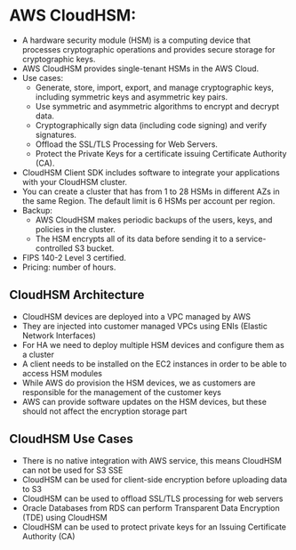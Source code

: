 # AWS CloudHSM:
- A hardware security module (HSM) is a computing device that processes cryptographic operations and provides secure storage for cryptographic keys. 
- AWS CloudHSM provides single-tenant HSMs in the AWS Cloud.
- Use cases:
	- Generate, store, import, export, and manage cryptographic keys, including symmetric keys and asymmetric key pairs.
	- Use symmetric and asymmetric algorithms to encrypt and decrypt data.
	- Cryptographically sign data (including code signing) and verify signatures.
	- Offload the SSL/TLS Processing for Web Servers.
	- Protect the Private Keys for a certificate issuing Certificate Authority (CA).
- CloudHSM Client SDK includes software to integrate your applications with your CloudHSM cluster.
- You can create a cluster that has from 1 to 28 HSMs in different AZs in the same Region. The default limit is 6 HSMs per account per region.
- Backup:
	- AWS CloudHSM makes periodic backups of the users, keys, and policies in the cluster. 
	- The HSM encrypts all of its data before sending it to a service-controlled S3 bucket. 
- FIPS 140-2 Level 3 certified.
- Pricing: number of hours.


## CloudHSM Architecture

- CloudHSM devices are deployed into a VPC managed by AWS
- They are injected into customer managed VPCs using ENIs (Elastic Network Interfaces)
- For HA we need to deploy multiple HSM devices and configure them as a cluster
- A client needs to be installed on the EC2 instances in order to be able to access HSM modules
- While AWS do provision the HSM devices, we as customers are responsible for the management of the customer keys
- AWS can provide software updates on the HSM devices, but these should not affect the encryption storage part

## CloudHSM Use Cases

- There is no native integration with AWS service, this means CloudHSM can not be used for S3 SSE
- CloudHSM can be used for client-side encryption before uploading data to S3
- CloudHSM can be used to offload SSL/TLS processing for web servers
- Oracle Databases from RDS can perform Transparent Data Encryption (TDE) using CloudHSM
- CloudHSM can be used to protect private keys for an Issuing Certificate Authority (CA)
